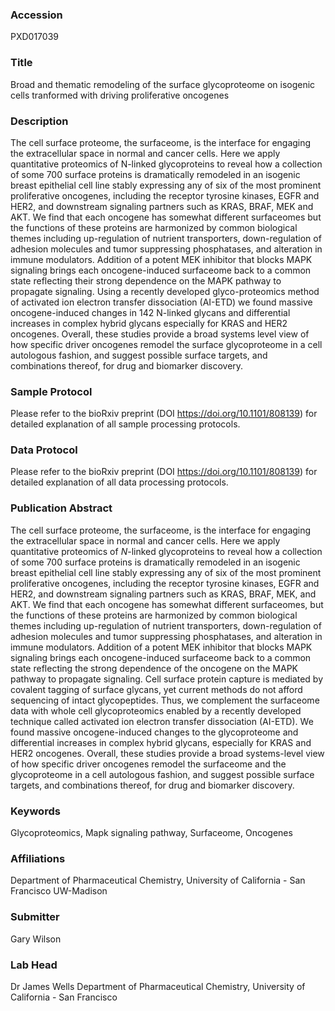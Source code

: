 ### Accession
PXD017039

### Title
Broad and thematic remodeling of the surface glycoproteome on isogenic cells tranformed with driving proliferative oncogenes

### Description
The cell surface proteome, the surfaceome, is the interface for engaging the extracellular space in normal and cancer cells. Here we apply quantitative proteomics of N-linked glycoproteins to reveal how a collection of some 700 surface proteins is dramatically remodeled in an isogenic breast epithelial cell line stably expressing any of six of the most prominent proliferative oncogenes, including the receptor tyrosine kinases, EGFR and HER2, and downstream signaling partners such as KRAS, BRAF, MEK and AKT. We find that each oncogene has somewhat different surfaceomes but the functions of these proteins are harmonized by common biological themes including up-regulation of nutrient transporters, down-regulation of adhesion molecules and tumor suppressing phosphatases, and alteration in immune modulators. Addition of a potent MEK inhibitor that blocks MAPK signaling brings each oncogene-induced surfaceome back to a common state reflecting their strong dependence on the MAPK pathway to propagate signaling. Using a recently developed glyco-proteomics method of activated ion electron transfer dissociation (AI-ETD) we found massive oncogene-induced changes in 142 N-linked glycans and differential increases in complex hybrid glycans especially for KRAS and HER2 oncogenes. Overall, these studies provide a broad systems level view of how specific driver oncogenes remodel the surface glycoproteome in a cell autologous fashion, and suggest possible surface targets, and combinations thereof, for drug and biomarker discovery.

### Sample Protocol
Please refer to the bioRxiv preprint (DOI https://doi.org/10.1101/808139) for detailed explanation of all sample processing protocols.

### Data Protocol
Please refer to the bioRxiv preprint (DOI https://doi.org/10.1101/808139) for detailed explanation of all data processing protocols.

### Publication Abstract
The cell surface proteome, the surfaceome, is the interface for engaging the extracellular space in normal and cancer cells. Here we apply quantitative proteomics of <i>N</i>-linked glycoproteins to reveal how a collection of some 700 surface proteins is dramatically remodeled in an isogenic breast epithelial cell line stably expressing any of six of the most prominent proliferative oncogenes, including the receptor tyrosine kinases, EGFR and HER2, and downstream signaling partners such as KRAS, BRAF, MEK, and AKT. We find that each oncogene has somewhat different surfaceomes, but the functions of these proteins are harmonized by common biological themes including up-regulation of nutrient transporters, down-regulation of adhesion molecules and tumor suppressing phosphatases, and alteration in immune modulators. Addition of a potent MEK inhibitor that blocks MAPK signaling brings each oncogene-induced surfaceome back to a common state reflecting the strong dependence of the oncogene on the MAPK pathway to propagate signaling. Cell surface protein capture is mediated by covalent tagging of surface glycans, yet current methods do not afford sequencing of intact glycopeptides. Thus, we complement the surfaceome data with whole cell glycoproteomics enabled by a recently developed technique called activated ion electron transfer dissociation (AI-ETD). We found massive oncogene-induced changes to the glycoproteome and differential increases in complex hybrid glycans, especially for KRAS and HER2 oncogenes. Overall, these studies provide a broad systems-level view of how specific driver oncogenes remodel the surfaceome and the glycoproteome in a cell autologous fashion, and suggest possible surface targets, and combinations thereof, for drug and biomarker discovery.

### Keywords
Glycoproteomics, Mapk signaling pathway, Surfaceome, Oncogenes

### Affiliations
Department of Pharmaceutical Chemistry, University of California - San Francisco
UW-Madison

### Submitter
Gary Wilson

### Lab Head
Dr James Wells
Department of Pharmaceutical Chemistry, University of California - San Francisco


